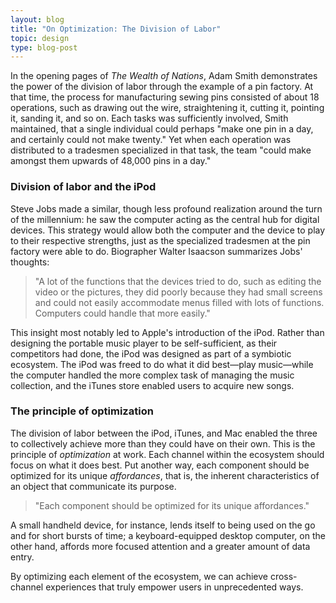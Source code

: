 ```yaml
---
layout: blog
title: "On Optimization: The Division of Labor"
topic: design
type: blog-post
---
```


In the opening pages of *The Wealth of Nations*, Adam Smith demonstrates the power of the division of labor through the example of a pin factory. At that time, the process for manufacturing sewing pins consisted of about 18 operations, such as drawing out the wire, straightening it, cutting it, pointing it, sanding it, and so on. Each tasks was sufficiently involved, Smith maintained, that a single individual could perhaps "make one pin in a day, and certainly could not make twenty." Yet when each operation was distributed to a tradesmen specialized in that task, the team "could make amongst them upwards of 48,000 pins in a day."

### Division of labor and the iPod
Steve Jobs made a similar, though less profound realization around the turn of the millennium: he saw the computer acting as the central hub for digital devices. This strategy would allow both the computer and the device to play to their respective strengths, just as the specialized tradesmen at the pin factory were able to do. Biographer Walter Isaacson summarizes Jobs' thoughts:

> "A lot of the functions that the devices tried to do, such as editing the video or the pictures, they did poorly because they had small screens and could not easily accommodate menus filled with lots of functions. Computers could handle that more easily."

This insight most notably led to Apple's introduction of the iPod. Rather than designing the portable music player to be self-sufficient, as their competitors had done, the iPod was designed as part of a symbiotic ecosystem. The iPod was freed to do what it did best—play music—while the computer handled the more complex task of managing the music collection, and the iTunes store enabled users to acquire new songs.

### The principle of optimization
The division of labor between the iPod, iTunes, and Mac enabled the three to collectively achieve more than they could have on their own. This is the principle of *optimization* at work. Each channel within the ecosystem should focus on what it does best. Put another way, each component should be optimized for its unique *affordances*, that is, the inherent characteristics of an object that communicate its purpose.

> "Each component should be optimized for its unique affordances."

A small handheld device, for instance, lends itself to being used on the go and for short bursts of time; a keyboard-equipped desktop computer, on the other hand, affords more focused attention and a greater amount of data entry.

By optimizing each element of the ecosystem, we can achieve cross-channel experiences that truly empower users in unprecedented ways.
